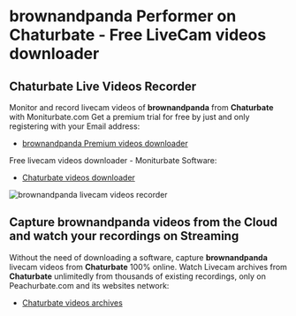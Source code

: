 # brownandpanda Performer on Chaturbate - Free LiveCam videos downloader

## Chaturbate Live Videos Recorder

Monitor and record livecam videos of **brownandpanda** from **Chaturbate** with Moniturbate.com
Get a premium trial for free by just and only registering with your Email address:
* [brownandpanda Premium videos downloader](https://moniturbate.com/request-demo-licence-key.html)

Free livecam videos downloader - Moniturbate Software:
* [Chaturbate videos downloader](https://moniturbate.com/moniturbate-download-software.html)

![brownandpanda livecam videos recorder](https://peachurnet.com/templates/moniturbate-software.png)


## Capture brownandpanda videos from the Cloud and watch your recordings on Streaming

Without the need of downloading a software, capture **brownandpanda** livecam videos from **Chaturbate** 100% online.
Watch Livecam archives from **Chaturbate** unlimitedly from thousands of existing recordings, only on Peachurbate.com and its websites network:
* [Chaturbate videos archives](https://peachurnet.com/)